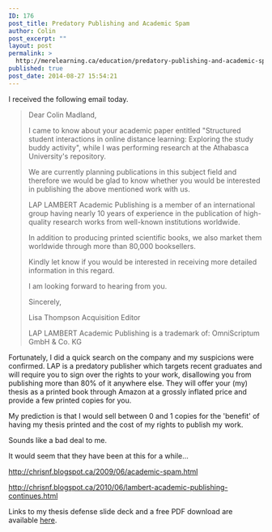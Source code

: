 ```yaml
---
ID: 176
post_title: Predatory Publishing and Academic Spam
author: Colin
post_excerpt: ""
layout: post
permalink: >
  http://merelearning.ca/education/predatory-publishing-and-academic-spam/
published: true
post_date: 2014-08-27 15:54:21
---
```

I received the following email today.
<blockquote>Dear Colin Madland,

I came to know about your academic paper entitled "Structured student interactions in online distance learning: Exploring the study buddy activity", while I was performing research at the Athabasca University's repository.

We are currently planning publications in this subject field and therefore we would be glad to know whether you would be interested in publishing the above mentioned work with us.

LAP LAMBERT Academic Publishing is a member of an international group having nearly 10 years of experience in the publication of high-quality research works from well-known institutions worldwide.

In addition to producing printed scientific books, we also market them worldwide through more than 80,000 booksellers.

Kindly let know if you would be interested in receiving more detailed information in this regard.

I am looking forward to hearing from you.

Sincerely,

Lisa Thompson
Acquisition Editor

LAP LAMBERT Academic Publishing is a trademark of:
OmniScriptum GmbH &amp; Co. KG</blockquote>
Fortunately, I did a quick search on the company and my suspicions were confirmed. LAP is a predatory publisher which targets recent graduates and will require you to sign over the rights to your work, disallowing you from publishing more than 80% of it anywhere else. They will offer your (my) thesis as a printed book through Amazon at a grossly inflated price and provide a few printed copies for you.

My prediction is that I would sell between 0 and 1 copies for the 'benefit' of having my thesis printed and the cost of my rights to publish my work.

Sounds like a bad deal to me.

It would seem that they have been at this for a while...

<a href="http://chrisnf.blogspot.ca/2009/06/academic-spam.html" target="_blank">http://chrisnf.blogspot.ca/2009/06/academic-spam.html</a>

<a href="http://chrisnf.blogspot.ca/2010/06/lambert-academic-publishing-continues.html" target="_blank">http://chrisnf.blogspot.ca/2010/06/lambert-academic-publishing-continues.html</a>

Links to my thesis defense slide deck and a free PDF download are available <a href="http://wp.me/p4KH8p-1G" target="_blank">here</a>.